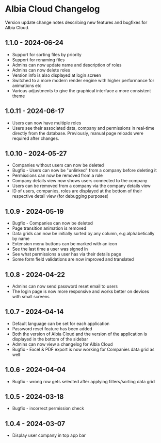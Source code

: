 # Albia Cloud Changelog
Version update change notes describing new features and bugfixes for Albia Cloud.

## 1.1.0 - 2024-06-24
- Support for sorting files by priority
- Support for renaming files
- Admins can now update name and description of roles
- Admins can now delete roles
- Version info is also displayed at login screen
- Switched to a more modern render engine with higher performance for animations etc
- Various adjustments to give the graphical interface a more consistent theme

## 1.0.11 - 2024-06-17
- Users can now have multiple roles
- Users see their associated data, company and permissions in real-time directly from the database. Previously, manual page reloads were required after changes.

## 1.0.10 - 2024-05-27
- Companies without users can now be deleted
- Bugfix - Users can now be "unlinked" from a company before deleting it
- Permissions can now be removed from a role
- Company details view now shows users connected to the company
- Users can be removed from a company via the company details view
- ID of users, companies, roles are displayed at the bottom of their respective detail view (for debugging purposes)

## 1.0.9 - 2024-05-19
- Bugfix - Companies can now be deleted
- Page transition animation is removed
- Data grids can now be initially sorted by any column, e.g alphabetically by name
- Extension menu buttons can be marked with an icon
- See the last time a user was signed in
- See what permissions a user has via their details page
- Some form field validations are now improved and translated

## 1.0.8 - 2024-04-22
- Admins can now send password reset email to users
- The login page is now more responsive and works better on devices with small screens

## 1.0.7 - 2024-04-14
- Default language can be set for each application
- Password reset feature has been added
- Both the version of Albia Cloud and the version of the application is displayed in the bottom of the sidebar
- Admins can now view a changelog for Albia Cloud
- Bugfix - Excel & PDF export is now working for Companies data grid as well

## 1.0.6 - 2024-04-04
 - Bugfix - wrong row gets selected after applying filters/sorting data grid

## 1.0.5 - 2024-03-18
- Bugfix - incorrect permission check

## 1.0.4 - 2024-03-07
- Display user company in top app bar
